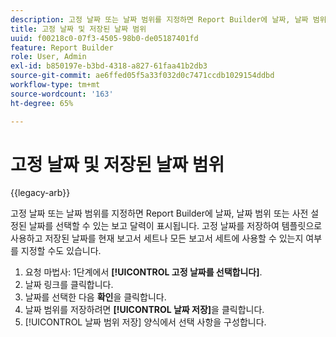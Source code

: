 ```yaml
---
description: 고정 날짜 또는 날짜 범위를 지정하면 Report Builder에 날짜, 날짜 범위 또는 사전 설정된 날짜를 선택할 수 있는 보고 달력이 표시됩니다. 고정 날짜를 저장하여 템플릿으로 사용하고 저장된 날짜를 현재 보고서 세트나 모든 보고서 세트에 사용할 수 있는지 여부를 지정할 수도 있습니다.
title: 고정 날짜 및 저장된 날짜 범위
uuid: f00218c0-07f3-4505-98b0-de05187401fd
feature: Report Builder
role: User, Admin
exl-id: b850197e-b3bd-4318-a827-61faa41b2db3
source-git-commit: ae6ffed05f5a33f032d0c7471ccdb1029154ddbd
workflow-type: tm+mt
source-wordcount: '163'
ht-degree: 65%

---
```


# 고정 날짜 및 저장된 날짜 범위

{{legacy-arb}}

고정 날짜 또는 날짜 범위를 지정하면 Report Builder에 날짜, 날짜 범위 또는 사전 설정된 날짜를 선택할 수 있는 보고 달력이 표시됩니다. 고정 날짜를 저장하여 템플릿으로 사용하고 저장된 날짜를 현재 보고서 세트나 모든 보고서 세트에 사용할 수 있는지 여부를 지정할 수도 있습니다.

1. 요청 마법사: 1단계에서 **[!UICONTROL 고정 날짜를 선택합니다]**.
1. 날짜 링크를 클릭합니다.
1. 날짜를 선택한 다음 **확인**&#x200B;을 클릭합니다.
1. 날짜 범위를 저장하려면 **[!UICONTROL 날짜 저장]**&#x200B;을 클릭합니다.
1.  [!UICONTROL 날짜 범위 저장] 양식에서 선택 사항을 구성합니다. 
